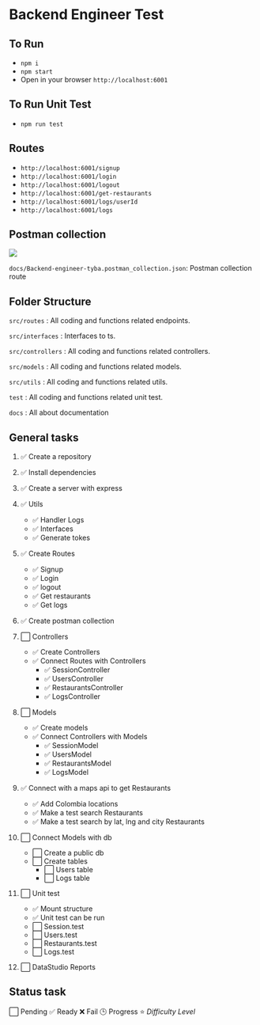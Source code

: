 # Backend Engineer Test

## To Run
- ```npm i```
- ```npm start```
- Open in your browser ```http://localhost:6001```

## To Run Unit Test
- ```npm run test```

## Routes

- ```http://localhost:6001/signup```
- ```http://localhost:6001/login```
- ```http://localhost:6001/logout```
- ```http://localhost:6001/get-restaurants```
- ```http://localhost:6001/logs/userId```
- ```http://localhost:6001/logs```


## Postman collection
![][1]

`docs/Backend-engineer-tyba.postman_collection.json`: Postman collection route
## Folder Structure
`src/routes` : All coding and functions related endpoints.

`src/interfaces` : Interfaces to ts.

`src/controllers` : All coding and functions related controllers.

`src/models` : All coding and functions related models.

`src/utils` : All coding and functions related utils.

`test` : All coding and functions related unit test.

`docs` : All about documentation

## **General** **tasks**
1. ✅ Create a repository
2. ✅ Install dependencies
3. ✅ Create a server with express
4. ✅ Utils 
    - ✅ Handler Logs
    - ✅ Interfaces
    - ✅ Generate tokes
5. ✅ Create Routes
    - ✅ Signup
    - ✅ Login
    - ✅ logout
    - ✅ Get restaurants
    - ✅ Get logs
6. ✅ Create postman collection
7. ⬜️ Controllers
    - ✅ Create Controllers
    - ✅ Connect Routes with Controllers
        * ✅ SessionController
        * ✅ UsersController
        * ✅ RestaurantsController
        * ✅ LogsController
8. ⬜️  Models
    - ✅  Create models
    - ✅ Connect Controllers with Models
        * ✅ SessionModel
        * ✅ UsersModel
        * ✅ RestaurantsModel
        * ✅ LogsModel
9. ✅ Connect with a maps api to get Restaurants
    - ✅ Add Colombia locations
    - ✅ Make a test search Restaurants
    - ✅ Make a test search by lat, lng and city Restaurants
10. ⬜️ Connect Models with db
    - ⬜️ Create a public db
    - ⬜️ Create tables
        * ⬜️ Users table
        * ⬜️ Logs table

11. ⬜️ Unit test
    - ✅ Mount structure
    - ✅ Unit test can be run
    - ⬜️ Session.test
    - ⬜️ Users.test
    - ⬜️ Restaurants.test
    - ⬜️ Logs.test
12. ⬜️ DataStudio Reports


## __Status task__
⬜️ Pending
✅ Ready
❌ Fail
🕒 Progress
⭐️ _Difficulty Level_


[comment]: <> (Sources readme)
[1]:https://scontent-bog1-1.xx.fbcdn.net/v/t1.6435-1/107800951_3061159633962395_886217213345086584_n.png?stp=dst-png_p148x148&_nc_cat=101&ccb=1-5&_nc_sid=1eb0c7&_nc_eui2=AeGigQfDMoENaCpINbK8Z-gg18wthNFdaSXXzC2E0V1pJfDDqVooa7gG0mGZo3WR9YSCp80oz4jSGzeztvyp20kU&_nc_ohc=x8XYgestwLoAX9-SFJl&_nc_ht=scontent-bog1-1.xx&oh=00_AT-vxavQCU-hwDhH7BmSwum26GLPYe6F8ygYL55CzsJn3w&oe=626FA8D5